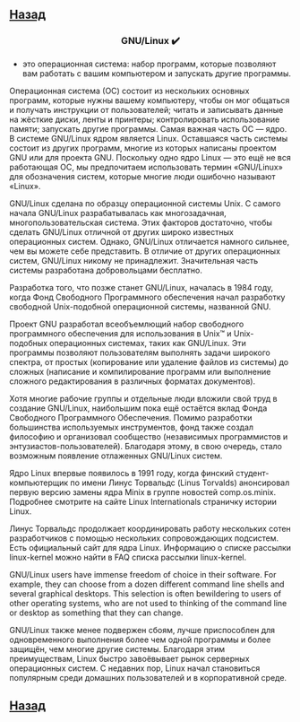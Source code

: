 ## [Назад](../lin.md)

### <center>GNU/Linux ✔️</center>
- это операционная система: набор программ, которые позволяют вам работать с вашим компьютером и запускать другие программы.

Операционная система (ОС) состоит из нескольких основных программ, которые нужны вашему компьютеру, чтобы он мог общаться и получать инструкции от пользователей; читать и записывать данные на жёсткие диски, ленты и принтеры; контролировать использование памяти; запускать другие программы. Самая важная часть ОС — ядро. В системе GNU/Linux ядром является Linux. Оставшаяся часть системы состоит из других программ, многие из которых написаны проектом GNU или для проекта GNU. Поскольку одно ядро Linux — это ещё не вся работающая ОС, мы предпочитаем использовать термин «GNU/Linux» для обозначения систем, которые многие люди ошибочно называют «Linux».

GNU/Linux сделана по образцу операционной системы Unix. С самого начала GNU/Linux разрабатывалась как многозадачная, многопользовательская система. Этих факторов достаточно, чтобы сделать GNU/Linux отличной от других широко известных операционных систем. Однако, GNU/Linux отличается намного сильнее, чем вы можете себе представить. В отличие от других операционных систем, GNU/Linux никому не принадлежит. Значительная часть системы разработана добровольцами бесплатно.

Разработка того, что позже станет GNU/Linux, началась в 1984 году, когда Фонд Свободного Программного обеспечения начал разработку свободной Unix-подобной операционной системы, названной GNU.

Проект GNU разработал всеобъемлющий набор свободного программного обеспечения для использования в Unix™ и Unix-подобных операционных системах, таких как GNU/Linux. Эти программы позволяют пользователям выполнять задачи широкого спектра, от простых (копирование или удаление файлов из системы) до сложных (написание и компилирование программ или выполнение сложного редактирования в различных форматах документов).

Хотя многие рабочие группы и отдельные люди вложили свой труд в создание GNU/Linux, наибольшим пока ещё остаётся вклад Фонда Свободного Программного Обеспечения. Помимо разработки большинства используемых инструментов, фонд также создал философию и организовал сообщество (независимых программистов и энтузиастов-пользователей). Благодаря этому, в свою очередь, стало возможным появление отлаженных GNU/Linux систем.

Ядро Linux впервые появилось в 1991 году, когда финский студент-компьютерщик по имени Линус Торвальдс (Linus Torvalds) анонсировал первую версию замены ядра Minix в группе новостей comp.os.minix. Подробнее смотрите на сайте Linux Internationals страничку истории Linux.

Линус Торвальдс продолжает координировать работу нескольких сотен разработчиков с помощью нескольких сопровождающих подсистем. Есть официальный сайт для ядра Linux. Информацию о списке рассылки linux-kernel можно найти в FAQ списка рассылки linux-kernel.

GNU/Linux users have immense freedom of choice in their software. For example, they can choose from a dozen different command line shells and several graphical desktops. This selection is often bewildering to users of other operating systems, who are not used to thinking of the command line or desktop as something that they can change.

GNU/Linux также менее подвержен сбоям, лучше приспособлен для одновременного выполнения более чем одной программы и более защищён, чем многие другие системы. Благодаря этим преимуществам, Linux быстро завоёвывает рынок серверных операционных систем. С недавних пор, Linux начал становиться популярным среди домашних пользователей и в корпоративной среде.

## [Назад](../lin.md)